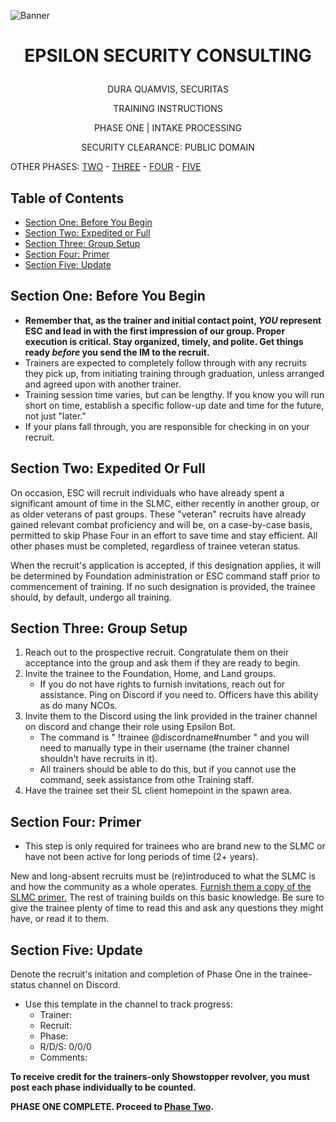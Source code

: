 <p align="center">
  
![Banner](https://github.com/ElesCloud/ESCHandbook/blob/main/TYYGtcn.jpg)
  
</p>


# <p align='center'> EPSILON SECURITY CONSULTING </p> 

<p align="center"> DURA QUAMVIS, SECURITAS </p>
  
<p align="center"> TRAINING INSTRUCTIONS </p>

<p align="center"> PHASE ONE | INTAKE PROCESSING </p>

<p align="center"> SECURITY CLEARANCE: PUBLIC DOMAIN </p>

OTHER PHASES: [TWO](https://github.com/ElesCloud/ESCDocuments/blob/main/Training_PhaseTwo.md) - [THREE](https://github.com/ElesCloud/ESCDocuments/blob/main/Training_PhaseThree.md) - [FOUR](https://github.com/ElesCloud/ESCDocuments/blob/main/Training_PhaseFour.md) - [FIVE](https://github.com/ElesCloud/ESCDocuments/blob/main/Training_PhaseFive.md)

## Table of Contents
  - [Section One: Before You Begin](#section-one-before-you-begin)
  - [Section Two: Expedited or Full](#section-two-expedited-or-full)
  - [Section Three: Group Setup](#section-three-group-setup)
  - [Section Four: Primer](#section-four-primer)
  - [Section Five: Update](#section-five-update)
 

## Section One: Before You Begin

- **Remember that, as the trainer and initial contact point, _YOU_ represent ESC and lead in with the first impression of our group. Proper execution is critical. Stay organized, timely, and polite. Get things ready *before* you send the IM to the recruit.**
- Trainers are expected to completely follow through with any recruits they pick up, from initiating training through graduation, unless arranged and agreed upon with another trainer.
- Training session time varies, but can be lengthy. If you know you will run short on time, establish a specific follow-up date and time for the future, not just "later."
- If your plans fall through, you are responsible for checking in on your recruit.

## Section Two: Expedited Or Full
On occasion, ESC will recruit individuals who have already spent a significant amount of time in the SLMC, either recently in another group, or as older veterans of past groups. These "veteran" recruits have already gained relevant combat proficiency and will be, on a case-by-case basis, permitted to skip Phase Four in an effort to save time and stay efficient. All other phases must be completed, regardless of trainee veteran status.

When the recruit's application is accepted, if this designation applies, it will be determined by Foundation administration or ESC command staff prior to commencement of training. If no such designation is provided, the trainee should, by default, undergo all training.

## Section Three: Group Setup
1. Reach out to the prospective recruit. Congratulate them on their acceptance into the group and ask them if they are ready to begin.
2. Invite the trainee to the Foundation, Home, and Land groups.
   - If you do not have rights to furnish invitations, reach out for assistance. Ping on Discord if you need to. Officers have this ability as do many NCOs.
3. Invite them to the Discord using the link provided in the trainer channel on discord and change their role using Epsilon Bot.
   - The command is " !trainee @discordname#number " and you will need to manually type in their username (the trainer channel shouldn't have recruits in it).
   - All trainers should be able to do this, but if you cannot use the command, seek assistance from othe Training staff.
4. Have the trainee set their SL client homepoint in the spawn area.

## Section Four: Primer
+ This step is only required for trainees who are brand new to the SLMC or have not been active for long periods of time (2+ years).

New and long-absent recruits must be (re)introduced to what the SLMC is and how the community as a whole operates. [Furnish them a copy of the SLMC primer.](https://github.com/ElesCloud/ESCDocuments/blob/main/SLMCPrimer.md) The rest of training builds on this basic knowledge. Be sure to give the trainee plenty of time to read this and ask any questions they might have, or read it to them.

## Section Five: Update
Denote the recruit's initation and completion of Phase One in the trainee-status channel on Discord.
   - Use this template in the channel to track progress:
     - Trainer:
     - Recruit:
     - Phase:
     - R/D/S: 0/0/0
     - Comments:

**To receive credit for the trainers-only Showstopper revolver, you must post each phase individually to be counted.**

**PHASE ONE COMPLETE. Proceed to [Phase Two](https://github.com/ElesCloud/ESCDocuments/blob/main/Training_PhaseTwo.md).**
